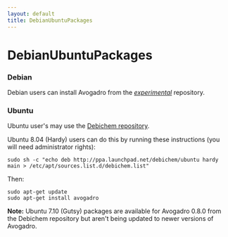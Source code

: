 ```yaml
---
layout: default
title: DebianUbuntuPackages
---
```


# DebianUbuntuPackages

### Debian

Debian users can install Avogadro from the [*experimental*](http://wiki.debian.org/DebianExperimental) repository.

### Ubuntu

Ubuntu user's may use the [Debichem repository](https://launchpad.net/~debichem/+archive).

Ubuntu 8.04 (Hardy) users can do this by running these instructions (you will need administrator rights):

    sudo sh -c "echo deb http://ppa.launchpad.net/debichem/ubuntu hardy main > /etc/apt/sources.list.d/debichem.list"

Then:

    sudo apt-get update
    sudo apt-get install avogadro

**Note:** Ubuntu 7.10 (Gutsy) packages are available for Avogadro 0.8.0 from the Debichem repository but aren't being updated to newer versions of Avogadro.

